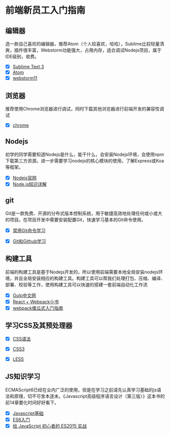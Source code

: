 # 前端新员工入门指南

## 编辑器
选一款自己喜欢的编辑器，推荐Atom（个人较喜欢，哈哈），Sublime比较轻量清爽，插件很丰富，Webstorm功能强大，占用内存，适合调试Nodejs项目，属于IDE级别，收费。

- [x] [Sublime Text 3](http://www.sublimetext.com/3)
- [x] [Atom](https://atom.io/)
- [x] [webstorm11](https://www.jetbrains.com/webstorm/)

## 浏览器
推荐使用Chrome浏览器进行调试，同时下载其他浏览器进行前端开发的兼容性调试

- [x] [chrome]()

## Nodejs
初学的同学需要知道Nodejs是什么，能干什么，会安装Nodejs环境，会使用npm下载第三方资源。进一步需要学习nodejs的核心模块的使用，了解Express或Koa等框架。

- [x] [Nodejs官网](https://nodejs.org/en/)
- [x] [Node.js知识详解](http://guoyongfeng.github.io/idoc/html/%E6%8A%80%E6%9C%AF%E5%88%86%E4%BA%AB/Node.js%E7%9F%A5%E8%AF%86%E8%AF%A6%E8%A7%A3.html)

## git
Git是一款免费、开源的分布式版本控制系统，用于敏捷高效地处理任何或小或大的项目。在项目开发中需要安装配置Git，快速学习基本的Git命令使用。

- [x] [常用Git命令学习](http://www.ruanyifeng.com/blog/2015/12/git-cheat-sheet.html?utm_source=tool.lu)
- [x] [Git和Github学习](http://guoyongfeng.github.io/idoc/html/%E6%8A%80%E6%9C%AF%E5%88%86%E4%BA%AB/%E5%AD%A6%E4%B9%A0Git.html)


## 构建工具
前端的构建工具是基于Nodejs开发的，所以使用前端需要本地全局安装nodejs环境，并且全局安装相应的构建工具。构建工具可以帮我们处理打包、压缩、编译、部署、校验等工作，使用构建工具可以快速的搭建一套前端自动化工作流

- [x] [Gulp中文网](http://www.gulpjs.com.cn/docs/getting-started/)
- [x] [React + Webpack小书](https://fakefish.github.io/react-webpack-cookbook/index.html)
- [x] [webpack傻瓜式入门指南](http://webpack.github.io/docs/tutorials/getting-started/)

## 学习CSS及其预处理器


- [x] [CSS语法](https://developer.mozilla.org/zh-CN/docs/Web/CSS)
- [x] [CSS3](http://www.w3school.com.cn/css3/)
- [x] [LESS](http://www.1024i.com/demo/less/)


## JS知识学习
ECMAScript6已经在业内广泛的使用，但是在学习之前请先认真学习基础的js语法和原理，切不可舍本逐末。《Javascript高级程序语言设计（第三版）》这本书的前14章要化时间好好看下。

- [x] [Javascript基础](https://developer.mozilla.org/zh-CN/docs/Web/JavaScript)
- [x] [ES6入门](http://es6.ruanyifeng.com/)
- [x] [给 JavaScript 初心者的 ES2015 实战](http://gank.io/post/564151c1f1df1210001c9161)
